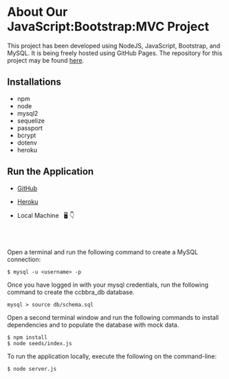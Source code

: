 # About Our JavaScript:Bootstrap:MVC Project

This project has been developed using NodeJS, JavaScript, Bootstrap, and MySQL. It is being freely hosted using GitHub Pages. The repository for this project may be found [here](https://github.com/ckinleydavis/jekyll).

## Installations

 * npm
 * node
 * mysql2
 * sequelize
 * passport
 * bcrypt
 * dotenv
 * heroku

## Run the Application

* [GitHub](https://ckinleydavis.github.io/mvc-javascript-mysql/)

* [Heroku](https://placeholder)

* Local Machine &nbsp; <g-emoji class="g-emoji" alias="desktop_computer" fallback-src="https://github.githubassets.com/images/icons/emoji/unicode/1f5a5.png">🖥️</g-emoji>&nbsp;<g-emoji class="g-emoji" alias="point_down" fallback-src="https://github.githubassets.com/images/icons/emoji/unicode/1f447.png">👇</g-emoji>
<br/>
<br/>

Open a terminal and run the following command to create a MySQL connection:  

    $ mysql -u <username> -p

Once you have logged in with your mysql credentials, run the following command to create the ccbbra_db database.

    mysql > source db/schema.sql

Open a second terminal window and run the following commands to install dependencies and to populate the database with mock data.

    $ npm install
    $ node seeds/index.js

To run the application locally, execute the following on the command-line:

    $ node server.js
<br/>

## 


